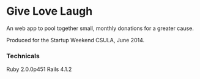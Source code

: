 Give Love Laugh
===============

An web app to pool together small, monthly donations for a greater cause.

Produced for the Startup Weekend CSULA, June 2014.

### Technicals

Ruby 2.0.0p451
Rails 4.1.2